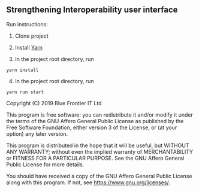 ## Strengthening Interoperability user interface

Run instructions:

1. Clone project

2. Install [Yarn](https://yarnpkg.com/en/docs/install)

3. In the project root directory, run

`yarn install`

4. In the project root directory, run

`yarn run start`

Copyright (C) 2019 Blue Frontier IT Ltd

This program is free software: you can redistribute it and/or modify
it under the terms of the GNU Affero General Public License as published
by the Free Software Foundation, either version 3 of the License, or
(at your option) any later version.

This program is distributed in the hope that it will be useful,
but WITHOUT ANY WARRANTY; without even the implied warranty of
MERCHANTABILITY or FITNESS FOR A PARTICULAR PURPOSE. See the
GNU Affero General Public License for more details.

You should have received a copy of the GNU Affero General Public License
along with this program. If not, see <https://www.gnu.org/licenses/>.
